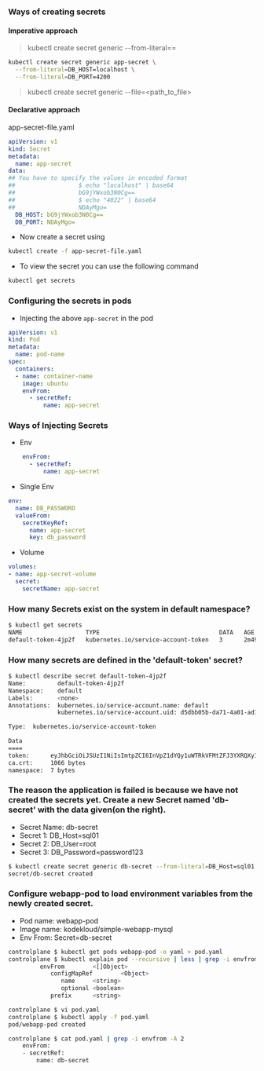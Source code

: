### Ways of creating secrets

#### Imperative approach

> kubectl create secret generic <secret-name> --from-literal=<key>=<value>

```bash
kubectl create secret generic app-secret \
  --from-literal=DB_HOST=localhost \
  --from-literal=DB_PORT=4200
```

> kubectl create secret generic <secret-name> --file=<path_to_file>


#### Declarative approach

app-secret-file.yaml
```yaml
apiVersion: v1
kind: Secret
metadata:
  name: app-secret
data:
## You have to specify the values in encoded format
##                  $ echo "localhost" | base64                        
##                  bG9jYWxob3N0Cg==
##                  $ echo "4022" | base64
##                  NDAyMgo=
  DB_HOST: bG9jYWxob3N0Cg==
  DB_PORT: NDAyMgo=
```

- Now create a secret using

```bash
kubectl create -f app-secret-file.yaml
```

- To view the secret you can use the following command

```bash
kubectl get secrets
```

### Configuring the secrets in pods

- Injecting the above `app-secret` in the pod
```yaml
apiVersion: v1
kind: Pod
metadata:
  name: pod-name
spec:
  containers:
  - name: container-name
    image: ubuntu
    envFrom:
      - secretRef:
          name: app-secret
```

### Ways of Injecting Secrets

- Env
```yaml
    envFrom:
      - secretRef:
          name: app-secret
```

- Single Env
```yaml
env:
  name: DB_PASSWORD
  valueFrom:
    secretKeyRef:
      name: app-secret
      key: db_password
```

- Volume

```yaml
volumes:
- name: app-secret-volume
  secret:
    secretName: app-secret
```


### How many Secrets exist on the system in default namespace?

```bash
$ kubectl get secrets
NAME                  TYPE                                  DATA   AGE
default-token-4jp2f   kubernetes.io/service-account-token   3      2m49s
```

### How many secrets are defined in the 'default-token' secret?
    
```bash
$ kubectl describe secret default-token-4jp2f
Name:         default-token-4jp2f
Namespace:    default
Labels:       <none>
Annotations:  kubernetes.io/service-account.name: default
              kubernetes.io/service-account.uid: d5dbb05b-da71-4a01-ad1b-989aeabd2255

Type:  kubernetes.io/service-account-token

Data
====
token:      eyJhbGciOiJSUzI1NiIsImtpZCI6InVpZ1dYQy1uWTRkVFMtZFJ3YXRQXy1KMUtZU2hhaHRFdjMzbkYtT0E2bHcifQ.eyJpc3MiOiJrdWJlcm5ldGVzL3NlcnZpY2VhY2NvdW50Iiwia3ViZXJuZXRlcy5pby9zZXJ2aWNlYWNjb3VudC9uYW1lc3BhY2UiOiJkZWZhdWx0Iiwia3ViZXJuZXRlcy5pby9zZXJ2aWNlYWNjb3VudC9zZWNyZXQubmFtZSI6ImRlZmF1bHQtdG9rZW4tNGpwMmYiLCJrdWJlcm5ldGVzLmlvL3NlcnZpY2VhY2NvdW50L3NlcnZpY2UtYWNjb3VudC5uYW1lIjoiZGVmYXVsdCIsImt1YmVybmV0ZXMuaW8vc2VydmljZWFjY291bnQvc2VydmljZS1hY2NvdW50LnVpZCI6ImQ1ZGJiMDViLWRhNzEtNGEwMS1hZDFiLTk4OWFlYWJkMjI1NSIsInN1YiI6InN5c3RlbTpzZXJ2aWNlYWNjb3VudDpkZWZhdWx0OmRlZmF1bHQifQ.KUy-D9lRc813qgpRPOcNC89bQ_ZSU36jstp5CUnS1madWYonLtGs_zOt0BiJ9dR57T-fjvpboO_9uh3SSsqaxFm9stcv6Yg96TDGnGZHrhfbFub8mcryjqTgCW_lP5siwiFnm3cCVUgzUE6PCZ6EnPn_X3QyFr3GW8oCvtE1ZD2yh1jzFTD_PCihbd4mr282b6KCEjwrCh80buJ82a221rgr4_TSLL8B73lfjrSU9IX5XydhZ5-ezQBWo9guRQrz7OJCDawnJ36x3qFRLTRrpntDwkjZVu6BRtQiGDwxtkHoxy1raaCydpfsyUIuqhnneqCED7215IHT_H_CqfW7eQ
ca.crt:     1066 bytes
namespace:  7 bytes
```


### The reason the application is failed is because we have not created the secrets yet. Create a new Secret named 'db-secret' with the data given(on the right).

- Secret Name: db-secret
- Secret 1: DB_Host=sql01
- Secret 2: DB_User=root
- Secret 3: DB_Password=password123


```bash
$ kubectl create secret generic db-secret --from-literal=DB_Host=sql01 --from-literal=DB_User=root --from-literal=DB_Password=password123
secret/db-secret created
```


### Configure webapp-pod to load environment variables from the newly created secret.
    
- Pod name: webapp-pod
- Image name: kodekloud/simple-webapp-mysql
- Env From: Secret=db-secret

```bash
controlplane $ kubectl get pods webapp-pod -o yaml > pod.yaml
controlplane $ kubectl explain pod --recursive | less | grep -i envfrom -A 4
         envFrom        <[]Object>
            configMapRef        <Object>
               name     <string>
               optional <boolean>
            prefix      <string>

controlplane $ vi pod.yaml
controlplane $ kubectl apply -f pod.yaml
pod/webapp-pod created

controlplane $ cat pod.yaml | grep -i envfrom -A 2
    envFrom:
    - secretRef:
        name: db-secret
```
